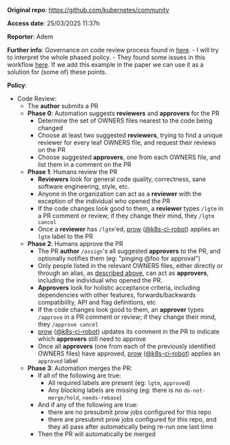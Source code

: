 **Original repo**: https://github.com/kubernetes/community

**Access date**: 25/03/2025 11:37h

**Reporter**: Adem

**Further info**: Governance on code review process found in [here](https://github.com/kubernetes/community/blob/master/contributors/guide/owners.md).
    - I will try to interpret the whole phased policy.
    - They found some issues in this workflow [here](https://github.com/kubernetes/community/blob/master/contributors/guide/owners.md#quirks-of-the-process). If we add this example in the paper we can use it as a solution for (some of) these points.

**Policy**: 

- Code Review:
    - The **author** submits a PR
    - **Phase 0**: Automation suggests **reviewers** and **approvers** for the PR
        - Determine the set of OWNERS files nearest to the code being changed
        - Choose at least two suggested **reviewers**, trying to find a unique reviewer for every leaf
            OWNERS file, and request their reviews on the PR
        - Choose suggested **approvers**, one from each OWNERS file, and list them in a comment on the PR
    - **Phase 1**: Humans review the PR
        - **Reviewers** look for general code quality, correctness, sane software engineering, style, etc.
        - Anyone in the organization can act as a **reviewer** with the exception of the individual who
            opened the PR
        - If the code changes look good to them, a **reviewer** types `/lgtm` in a PR comment or review;
            if they change their mind, they `/lgtm cancel`
        - Once a **reviewer** has `/lgtm`'ed, [prow](https://prow.k8s.io)
            ([@k8s-ci-robot](https://github.com/k8s-ci-robot/)) applies an `lgtm` label to the PR
    - **Phase 2**: Humans approve the PR
        - The PR **author** `/assign`'s all suggested **approvers** to the PR, and optionally notifies
            them (eg: "pinging @foo for approval")
        - Only people listed in the relevant OWNERS files, either directly or through an alias, as [described
            above](#owners_aliases), can act as **approvers**, including the individual who opened the PR.
        - **Approvers** look for holistic acceptance criteria, including dependencies with other features,
            forwards/backwards compatibility, API and flag definitions, etc
        - If the code changes look good to them, an **approver** types `/approve` in a PR comment or
            review; if they change their mind, they `/approve cancel`
        - [prow](https://prow.k8s.io) ([@k8s-ci-robot](https://github.com/k8s-ci-robot/)) updates its
            comment in the PR to indicate which **approvers** still need to approve
        - Once all **approvers** (one from each of the previously identified OWNERS files) have approved,
            [prow](https://prow.k8s.io) ([@k8s-ci-robot](https://github.com/k8s-ci-robot/)) applies an
            `approved` label
    - **Phase 3**: Automation merges the PR:
        - If all of the following are true:
            - All required labels are present (eg: `lgtm`, `approved`)
            - Any blocking labels are missing (eg: there is no `do-not-merge/hold`, `needs-rebase`)
        - And if any of the following are true:
            - there are no presubmit prow jobs configured for this repo
            - there are presubmit prow jobs configured for this repo, and they all pass after automatically
            being re-run one last time
        - Then the PR will automatically be merged